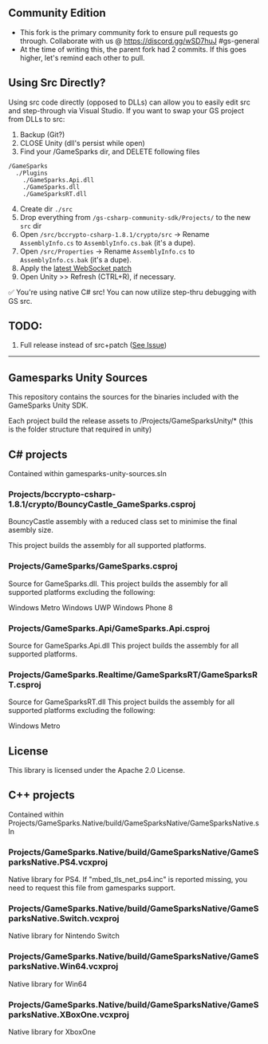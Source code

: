 ## Community Edition

* This fork is the primary community fork to ensure pull requests go through. Collaborate with us @ https://discord.gg/wSD7huJ #gs-general
* At the time of writing this, the parent fork had 2 commits. If this goes higher, let's remind each other to pull.

## Using Src Directly?
Using src code directly (opposed to DLLs) can allow you to easily edit src and step-through via Visual Studio. If you want to swap your GS project from DLLs to src:

1. Backup (Git?)
2. CLOSE Unity (dll's persist while open)
3. Find your /GameSparks dir, and DELETE following files
```
/GameSparks
  ./Plugins
    ./GameSparks.Api.dll
    ./GameSparks.dll
    ./GameSparksRT.dll
```
4. Create dir `./src`
5. Drop everything from `/gs-csharp-community-sdk/Projects/` to the new `src` dir
6. Open `/src/bccrypto-csharp-1.8.1/crypto/src` -> Rename `AssemblyInfo.cs` to `AssemblyInfo.cs.bak` (it's a dupe).
7. Open `/src/Properties` -> Rename `AssemblyInfo.cs` to `AssemblyInfo.cs.bak` (it's a dupe).
8. Apply the [latest WebSocket patch](https://github.com/Imperium42/gs-csharp-community-sdk/issues/4)
9. Open Unity >> Refresh (CTRL+R), if necessary. 

✅ You're using native C# src! You can now utilize step-thru debugging with GS src.

## TODO:
1. Full release instead of src+patch ([See Issue](https://github.com/Imperium42/gs-csharp-community-sdk/issues/5))

________________________

## Gamesparks Unity Sources

This repository contains the sources for the binaries included with the GameSparks Unity SDK.

Each project build the release assets to /Projects/GameSparksUnity/* (this is the folder structure that required in unity)

## C# projects

Contained within gamesparks-unity-sources.sln

### Projects/bccrypto-csharp-1.8.1/crypto/BouncyCastle_GameSparks.csproj

BouncyCastle assembly with a reduced class set to minimise the final asembly size.

This project builds the assembly for all supported platforms.

### Projects/GameSparks/GameSparks.csproj

Source for GameSparks.dll. This project builds the assembly for all supported platforms excluding the following:

Windows Metro
Windows UWP
Windows Phone 8


### Projects/GameSparks.Api/GameSparks.Api.csproj

Source for GameSparks.Api.dll This project builds the assembly for all supported platforms.

### Projects/GameSparks.Realtime/GameSparksRT/GameSparksRT.csproj

Source for GameSparksRT.dll  This project builds the assembly for all supported platforms excluding the following:

Windows Metro

## License

This library is licensed under the Apache 2.0 License. 


## C++ projects

Contained within Projects/GameSparks.Native/build/GameSparksNative/GameSparksNative.sln

### Projects/GameSparks.Native/build/GameSparksNative/GameSparksNative.PS4.vcxproj

Native library for PS4. If "mbed_tls_net_ps4.inc" is reported missing, you need to request this file from gamesparks support.

### Projects/GameSparks.Native/build/GameSparksNative/GameSparksNative.Switch.vcxproj

Native library for Nintendo Switch

### Projects/GameSparks.Native/build/GameSparksNative/GameSparksNative.Win64.vcxproj

Native library for Win64

### Projects/GameSparks.Native/build/GameSparksNative/GameSparksNative.XBoxOne.vcxproj

Native library for XboxOne
